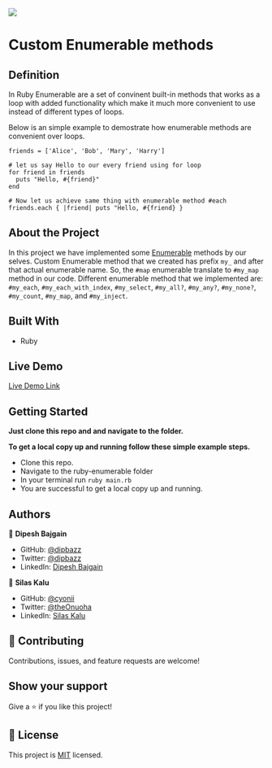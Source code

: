 ![](https://img.shields.io/badge/Microverse-blueviolet)

# Custom Enumerable methods

## Definition

In Ruby Enumerable are a set of convinent built-in methods that works as a loop with added functionality which make it much more convenient to use instead of different types of loops. 

Below is an simple example to demostrate how enumerable methods are convenient over loops.

```
friends = ['Alice', 'Bob', 'Mary', 'Harry']

# let us say Hello to our every friend using for loop
for friend in friends
  puts "Hello, #{friend}"
end

# Now let us achieve same thing with enumerable method #each
friends.each { |friend| puts "Hello, #{friend} }
```

## About the Project

In this project we have implemented some [Enumerable](https://ruby-doc.org/core-2.7.2/Enumerable.html) methods by our selves. Custom Enumerable method that we created has prefix `my_` and after that actual enumerable name. So, the `#map` enumerable translate to `#my_map` method in our code. Different enumerable method that we implemented are: `#my_each`, `#my_each_with_index`, `#my_select`, `#my_all?`, `#my_any?`, `#my_none?`, `#my_count`, `#my_map`, and  `#my_inject`.
      
## Built With

- Ruby

## Live Demo

[Live Demo Link](https://repl.it/@dipbazz/ruby-enumerable#main.rb)


## Getting Started

**Just clone this repo and and navigate to the folder.**


**To get a local copy up and running follow these simple example steps.**

   - Clone this repo.
   - Navigate to the ruby-enumerable folder
   - In your terminal run `ruby main.rb`
   - You are successful to get a local copy up and running.


## Authors

👤 **Dipesh Bajgain**

- GitHub: [@dipbazz](https://github.com/dipbazz)
- Twitter: [@dipbazz](https://twitter.com/dipbazz)
- LinkedIn: [Dipesh Bajgain](https://www.linkedin.com/in/dipbazz/)

👤 **Silas Kalu**

- GitHub: [@cyonii](https://github.com/cyonii)
- Twitter: [@theOnuoha](https://twitter.com/theOnuoha)
- LinkedIn: [Silas Kalu](https://www.linkedin.com/in/silas-kalu-2a9a13199/)


## 🤝 Contributing

Contributions, issues, and feature requests are welcome!

## Show your support

Give a ⭐️ if you like this project!

## 📝 License

This project is [MIT](./LICENSE) licensed.
